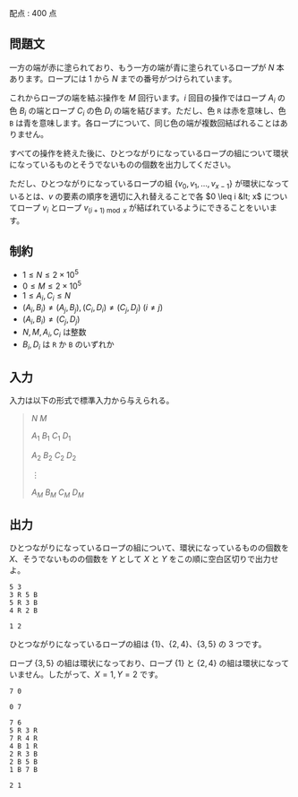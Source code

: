 配点 : $400$ 点

## 問題文

一方の端が赤に塗られており、もう一方の端が青に塗られているロープが $N$ 本あります。ロープには $1$ から $N$ までの番号がつけられています。

これからロープの端を結ぶ操作を $M$ 回行います。$i$ 回目の操作ではロープ $A_i$ の色 $B_i$ の端とロープ $C_i$ の色 $D_i$ の端を結びます。ただし、色 `R` は赤を意味し、色 `B` は青を意味します。各ロープについて、同じ色の端が複数回結ばれることはありません。  

すべての操作を終えた後に、ひとつながりになっているロープの組について環状になっているものとそうでないものの個数を出力してください。  

ただし、ひとつながりになっているロープの組 $\lbrace v_0, v_1, \ldots, v_{x-1} \rbrace$ が環状になっているとは、$v$ の要素の順序を適切に入れ替えることで各 $0 \leq i &lt; x$ についてロープ $v_i$ とロープ $v_{(i+1) \bmod x}$ が結ばれているようにできることをいいます。

## 制約

- $1 \leq N \leq 2 \times 10^5$
- $0 \leq M \leq 2 \times 10^5$
- $1 \leq A_i, C_i \leq N$
- $(A_i, B_i) \neq (A_j, B_j), (C_i, D_i) \neq (C_j, D_j)$ $(i \neq j)$
- $(A_i, B_i) \neq (C_j, D_j)$
- $N, M, A_i, C_i$ は整数
- $B_i, D_i$ は `R` か `B` のいずれか

## 入力

入力は以下の形式で標準入力から与えられる。

> $N$ $M$
> 
> $A_1$ $B_1$ $C_1$ $D_1$
> 
> $A_2$ $B_2$ $C_2$ $D_2$
> 
> $\vdots$
> 
> $A_M$ $B_M$ $C_M$ $D_M$

## 出力

ひとつながりになっているロープの組について、環状になっているものの個数を $X$、そうでないものの個数を $Y$ として $X$ と $Y$ をこの順に空白区切りで出力せよ。

```input1
5 3
3 R 5 B
5 R 3 B
4 R 2 B
```

```output1
1 2
```

ひとつながりになっているロープの組は $\lbrace 1 \rbrace$、$\lbrace 2,4 \rbrace$、$\lbrace 3,5 \rbrace$ の $3$ つです。  

ロープ $\lbrace 3,5 \rbrace$ の組は環状になっており、ロープ $\lbrace 1 \rbrace$ と $\lbrace 2,4 \rbrace$ の組は環状になっていません。したがって、$X = 1, Y = 2$ です。

```input2
7 0
```

```output2
0 7
```

```input3
7 6
5 R 3 R
7 R 4 R
4 B 1 R
2 R 3 B
2 B 5 B
1 B 7 B
```

```output3
2 1
```